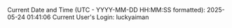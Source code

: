 Current Date and Time (UTC - YYYY-MM-DD HH:MM:SS formatted): 2025-05-24 01:41:06
Current User's Login: luckyaiman
